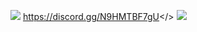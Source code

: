 ![](https://github.com/user-attachments/assets/59344fee-c518-4d29-9249-515b2ab736bd)
<a id="                   Click Here to Join Noobs Duels Kingdom™ Discord Server">https://discord.gg/N9HMTBF7gU</>
![](https://github.com/user-attachments/assets/19a3d73b-9e31-4261-943c-71092baa7bce)
